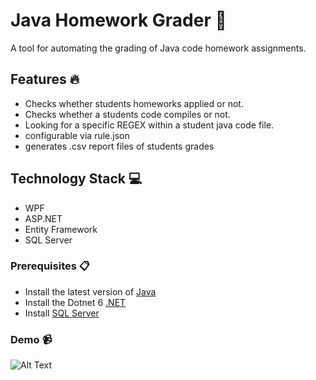 # Java Homework Grader 📝

A tool for automating the grading of Java code homework assignments.

## Features 🔥
- Checks whether students homeworks applied or not.
- Checks whether a students code compiles or not.
- Looking for a specific REGEX within a student java code file.
- configurable via rule.json
- generates .csv report files of students grades
## Technology Stack 💻
- WPF
- ASP.NET
- Entity Framework
- SQL Server

### Prerequisites 📋

- Install the latest version of [Java](https://www.java.com/en/download/)
- Install the Dotnet 6 [.NET](https://dotnet.microsoft.com/download)
- Install [SQL Server](https://www.microsoft.com/en-us/sql-server/sql-server-downloads)

### Demo 📹
![Alt Text](https://s4.gifyu.com/images/ezgif.com-gif-maker7aac799c0685a017.gif)

